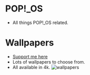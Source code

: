 # POP!_OS
* All things POP!_OS related.

# Wallpapers
* [Support me here](https://www.paypal.com/donate/?hosted_button_id=BXNTN9TCHD6XW)
* Lots of wallpapers to choose from.
* All available in 4k.
![wallpapers](https://preview.redd.it/7dqkcx2yr8j81.png?width=3840&format=png&auto=webp&s=2ee9886860f94a8d10cc95f542ac408ad52f1585)
